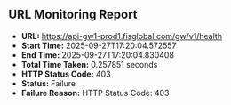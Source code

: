 ## URL Monitoring Report

- **URL:** https://api-gw1-prod1.fisglobal.com/gw/v1/health
- **Start Time:** 2025-09-27T17:20:04.572557
- **End Time:** 2025-09-27T17:20:04.830408
- **Total Time Taken:** 0.257851 seconds
- **HTTP Status Code:** 403
- **Status:** Failure
- **Failure Reason:** HTTP Status Code: 403
